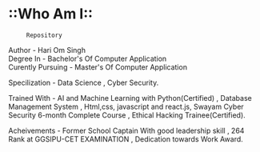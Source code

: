 # ::Who Am I::
         Repository
Author            - Hari Om Singh
<br>
Degree In         - Bachelor's Of Computer Application
<br>
Curently Pursuing - Master's Of Computer Application
<br>

Specilization     - Data Science , 
                    Cyber Security.
<br>

Trained With      - AI and Machine Learning with Python(Certified) , 
                    Database Management System , 
                    Html,css, javascript and react.js, 
                    Swayam Cyber Security 6-month Complete Course , 
                    Ethical Hacking Trainee(Certified).
<br>

Acheivements      - Former School Captain With good leadership skill , 
                    264 Rank at GGSIPU-CET EXAMINATION , 
                    Dedication towards Work Award.

                     
                      
